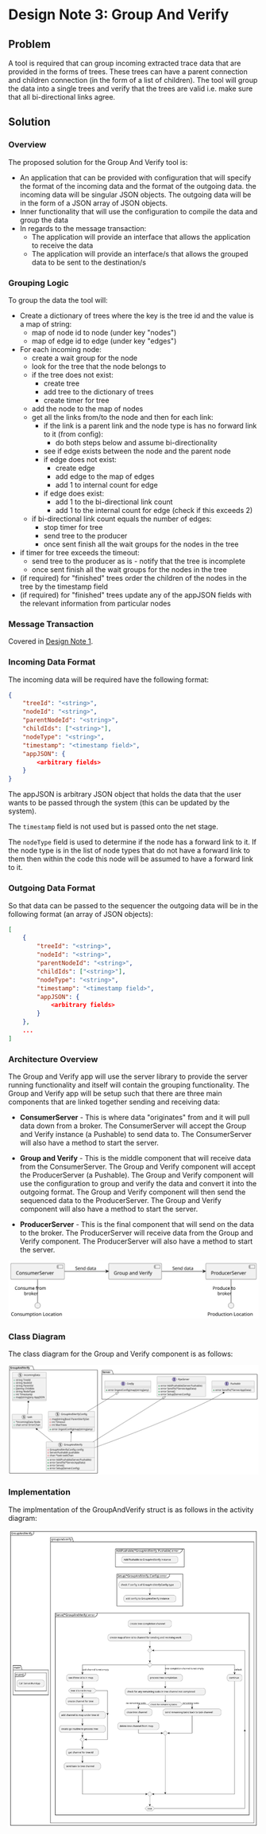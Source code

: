 # Design Note 3: Group And Verify
## Problem
A tool is required that can group incoming extracted trace data that are provided in the forms of trees. These trees can have a parent connection and children connection (in the form of a list of children). The tool will group the data into a single trees and verify that the trees are valid i.e. make sure that all bi-directional links agree.

## Solution
### Overview
The proposed solution for the Group And Verify tool is:
- An application that can be provided with configuration that will specify the format of the incoming data and the format of the outgoing data. the incoming data will be singular JSON objects. The outgoing data will be in the form of a JSON array of JSON objects.
- Inner functionality that will use the configuration to compile the data and group the data
- In regards to the message transaction:
  - The application will provide an interface that allows the application to receive the data
  - The application will provide an interface/s that allows the grouped data to be sent to the destination/s

### Grouping Logic
To group the data the tool will:
- Create a dictionary of trees where the key is the tree id and the value is a map of string:
    - map of node id to node (under key "nodes")
    - map of edge id to edge (under key "edges")
- For each incoming node:
    - create a wait group for the node
    - look for the tree that the node belongs to
    - if the tree does not exist:
        - create tree
        - add tree to the dictionary of trees
        - create timer for tree
    - add the node to the map of nodes
    - get all the links from/to the node and then for each link:
        - if the link is a parent link and the node type is has no forward link to it (from config):
            - do both steps below and assume bi-directionality
        - see if edge exists between the node and the parent node 
        - if edge does not exist:
            - create edge
            - add edge to the map of edges
            - add 1 to internal count for edge
        - if edge does exist:
            - add 1 to the bi-directional link count
            - add 1 to the internal count for edge (check if this exceeds 2)
    - if bi-directional link count equals the number of edges:
        - stop timer for tree
        - send tree to the producer
        - once sent finish all the wait groups for the nodes in the tree
- if timer for tree exceeds the timeout:
    - send tree to the producer as is - notify that the tree is incomplete
    - once sent finish all the wait groups for the nodes in the tree
- (if required) for "finished" trees order the children of the nodes in the tree by the timestamp field
- (if required) for "finished" trees update any of the appJSON fields with the relevant information from particular nodes

### Message Transaction
Covered in [Design Note 1](/docs/design_notes/DN1_JSON_Extractor/DN1_JSON_Extractor.md#Message-Transaction).

### Incoming Data Format
The incoming data will be required have the following format:
```json
{
    "treeId": "<string>",
    "nodeId": "<string>",
    "parentNodeId": "<string>",
    "childIds": ["<string>"],
    "nodeType": "<string>",
    "timestamp": "<timestamp field>",
    "appJSON": {
        <arbitrary fields>
    } 
}
```
The appJSON is arbitrary JSON object that holds the data that the user wants to be passed through the system (this can be updated by the system).

The `timestamp` field is not used but is passed onto the net stage. 

The `nodeType` field is used to determine if the node has a forward link to it. If the node type is in the list of node types that do not have a forward link to them then within the code this node will be assumed to have a forward link to it.

### Outgoing Data Format
So that data can be passed to the sequencer the outgoing data will be in the following format (an array of JSON objects):
```json
[
    {
        "treeId": "<string>",
        "nodeId": "<string>",
        "parentNodeId": "<string>",
        "childIds": ["<string>"],
        "nodeType": "<string>",
        "timestamp": "<timestamp field>",
        "appJSON": {
            <arbitrary fields>
        }
    }, 
    ...
]
```

### Architecture Overview

The Group and Verify app will use the server library to provide the server running functionality and itself will contain the grouping functionality. The Group and Verify app will be setup such that there are three main components that are linked together sending and receiving data:

- **ConsumerServer** - This is where data "originates" from and it will pull data down from a broker. The ConsumerServer will accept the Group and Verify instance (a Pushable) to send data to. The ConsumerServer will also have a method to start the server.

- **Group and Verify** - This is the middle component that will receive data from the ConsumerServer. The Group and Verify component will accept the ProducerServer (a Pushable). The Group and Verify component will use the configuration to group and verify the data and convert it into the outgoing format. The Group and Verify component will then send the sequenced data to the ProducerServer. The Group and Verify component will also have a method to start the server.

- **ProducerServer** - This is the final component that will send on the data to the broker. The ProducerServer will receive data from the Group and Verify component. The ProducerServer will also have a method to start the server.

![](./Group_and_Verify_components.svg)

### Class Diagram
The class diagram for the Group and Verify component is as follows:

![Class Diagram](./class_diagram.svg)

### Implementation
The implmentation of the GroupAndVerify struct is as follows in the activity diagram:

![Implementation](./implementation_GroupAndVerify.svg)